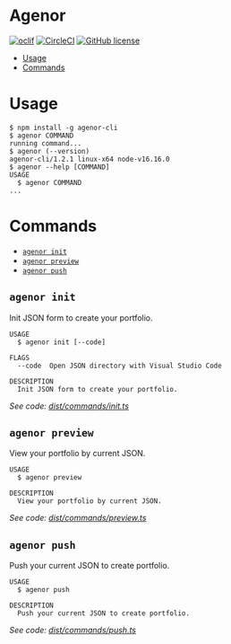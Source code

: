 # Agenor

[![oclif](https://img.shields.io/badge/cli-oclif-brightgreen.svg)](https://oclif.io)
[![CircleCI](https://circleci.com/gh/oclif/hello-world/tree/main.svg?style=shield)](https://circleci.com/gh/oclif/hello-world/tree/main)
[![GitHub license](https://img.shields.io/github/license/oclif/hello-world)](https://github.com/oclif/hello-world/blob/main/LICENSE)

<!-- toc -->

- [Usage](#usage)
- [Commands](#commands)
<!-- tocstop -->

# Usage

<!-- usage -->

```sh-session
$ npm install -g agenor-cli
$ agenor COMMAND
running command...
$ agenor (--version)
agenor-cli/1.2.1 linux-x64 node-v16.16.0
$ agenor --help [COMMAND]
USAGE
  $ agenor COMMAND
...
```

<!-- usagestop -->

# Commands

<!-- commands -->

- [`agenor init`](#agenor-init)
- [`agenor preview`](#agenor-preview)
- [`agenor push`](#agenor-push)

## `agenor init`

Init JSON form to create your portfolio.

```
USAGE
  $ agenor init [--code]

FLAGS
  --code  Open JSON directory with Visual Studio Code

DESCRIPTION
  Init JSON form to create your portfolio.
```

_See code: [dist/commands/init.ts](https://github.com/davi-canuto/agenor-cli/blob/v1.2.1/dist/commands/init.ts)_

## `agenor preview`

View your portfolio by current JSON.

```
USAGE
  $ agenor preview

DESCRIPTION
  View your portfolio by current JSON.
```

_See code: [dist/commands/preview.ts](https://github.com/davi-canuto/agenor-cli/blob/v1.2.1/dist/commands/preview.ts)_

## `agenor push`

Push your current JSON to create portfolio.

```
USAGE
  $ agenor push

DESCRIPTION
  Push your current JSON to create portfolio.
```

_See code: [dist/commands/push.ts](https://github.com/davi-canuto/agenor-cli/blob/v1.2.1/dist/commands/push.ts)_

<!-- commandsstop -->
